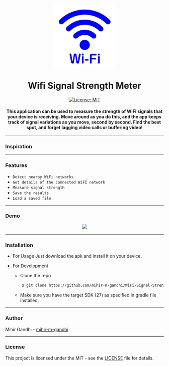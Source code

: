 <p align="center">
  <a href="" rel="noopener">
 <img height=200px src="./wifi.png" alt="WiFi"></a>
</p>

<h1 align="center">Wifi Signal Strength Meter</h1>

<div align="center">

[![License: MIT](https://img.shields.io/badge/License-MIT-green.svg)](https://opensource.org/licenses/MIT)

<h4>This application can be used to measure the strength of WiFi signals that your device is receiving. Move around as you do this, and the app keeps track of signal variations as you move, second by second. Find the best spot, and forget lagging video calls or buffering video! </h4>

</div>

-----------------------------------------
### Inspiration


------------------------------------------
### Features

- `Detect nearby WiFi networks`
- `Get details of the connected WiFI network`
- `Measure signal strength`
- `Save the results`
- `Load a saved file`

------------------------------------------
### Demo
<p align="center">
    <img src="./Demo.gif">
</p>


------------------------------------------
### Installation
* For Usage
  Just download the apk and install it on your device. 
  
* For Development
    * Clone the repo
    ```sh
        $ git clone https://github.com/mihir-m-gandhi/WiFi-Signal-Strength-Meter
    ```
    * Make sure you have the target SDK (27) as specified in gradle file installed. 

------------------------------------------
### Author
Mihir Gandhi - [mihir-m-gandhi](https://github.com/mihir-m-gandhi)

------------------------------------------
### License
This project is licensed under the MIT - see the [LICENSE](./LICENSE) file for details.
